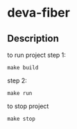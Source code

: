 # deva-fiber

 ## Description
 to run project
 step 1:
 ```
 make build
 ```

 step 2:
 ```
 make run
 ```

 to stop project
 ```
 make stop
 ```